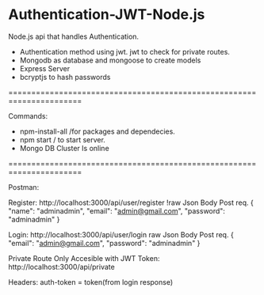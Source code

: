 # Authentication-JWT-Node.js

Node.js api that handles Authentication.

- Authentication method using jwt. jwt to check for private routes.
- Mongodb as database and mongoose to create models
- Express Server
- bcryptjs to hash passwords

======================================================================

Commands:
- npm-install-all /for packages and dependecies.
- npm start / to start server.
- Mongo DB Cluster Is online 

======================================================================

Postman:

Register:
http://localhost:3000/api/user/register
!raw Json Body Post req.
{
    "name": "adminadmin",
    "email": "admin@gmail.com",
    "password": "adminadmin"
}


Login: 
http://localhost:3000/api/user/login
raw Json Body Post req.
{
    "email": "admin@gmail.com",
    "password": "adminadmin"
}


Private Route Only Accesible with JWT Token:
http://localhost:3000/api/private

Headers:
auth-token = token(from login response)
